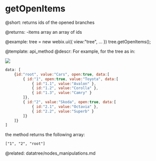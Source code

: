 getOpenItems
=============

@short: returns ids of the opened branches
	

@returns:
-items	array	an array of ids	

@example:
tree = new webix.ui({
		view:"tree",
        ...
})
tree.getOpenItems();

@template:	api_method
@descr:
For example, for the tree as in: 

<img src="datatree/quick_start.png"/>

~~~js
data: [
	{id:"root", value:"Cars", open:true, data:[
		{ id:"1", open:true, value:"Toyota", data:[
			{ id:"1.1", value:"Avalon" },
			{ id:"1.2", value:"Corolla" },
			{ id:"1.3", value:"Camry" }
		]},
		{ id:"2", value:"Skoda", open:true, data:[
			{ id:"2.1", value:"Octavia" },
			{ id:"2.2", value:"Superb" }
		]}
	]}
]
~~~


the method returns the following array:

~~~html
["1", "2", "root"]
~~~

@related:
	datatree/nodes_manipulations.md